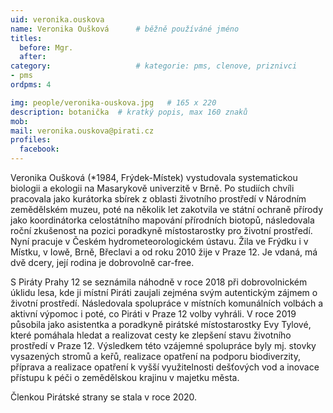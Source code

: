 ```yaml
---
uid: veronika.ouskova
name: Veronika Oušková  	# běžně používáné jméno
titles:
  before: Mgr.
  after:
category:                   # kategorie: pms, clenove, priznivci
- pms
ordpms: 4

img: people/veronika-ouskova.jpg   # 165 x 220
description: botanička  # kratký popis, max 160 znaků
mob: 
mail: veronika.ouskova@pirati.cz
profiles:
  facebook: 
---
```


Veronika Oušková (*1984, Frýdek-Místek) vystudovala systematickou biologii a ekologii na Masarykově univerzitě v Brně. Po studiích chvíli pracovala jako kurátorka sbírek z oblasti životního prostředí v Národním zemědělském muzeu, poté na několik let zakotvila ve státní ochraně přírody jako koordinátorka celostátního mapování přírodních biotopů, následovala roční zkušenost na pozici poradkyně místostarostky pro životní prostředí. Nyní pracuje v Českém hydrometeorologickém ústavu. Žila ve Frýdku i v Místku, v Iowě, Brně, Břeclavi a od roku 2010 žije v Praze 12. Je vdaná, má dvě dcery, její rodina je dobrovolně car-free.

S Piráty Prahy 12 se seznámila náhodně v roce 2018 při dobrovolnickém úklidu lesa, kde ji místní Piráti zaujali zejména svým autentickým zájmem o životní prostředí. Následovala spolupráce v místních komunálních volbách a aktivní výpomoc i poté, co Piráti v Praze 12 volby vyhráli. V roce 2019 působila jako asistentka a poradkyně pirátské místostarostky Evy Tylové, které pomáhala hledat a realizovat cesty ke zlepšení stavu životního prostředí v Praze 12. Výsledkem této vzájemné spolupráce byly mj. stovky vysazených stromů a keřů, realizace opatření na podporu biodiverzity, příprava a realizace opatření k vyšší využitelnosti dešťových vod a inovace přístupu k péči o zemědělskou krajinu v majetku města. 

Členkou Pirátské strany se stala v roce 2020.
